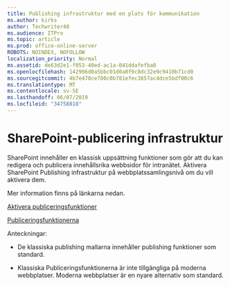 ```yaml
---
title: Publishing infrastruktur med en plats för kommunikation
ms.author: kirks
author: Techwriter40
ms.audience: ITPro
ms.topic: article
ms.prod: office-online-server
ROBOTS: NOINDEX, NOFOLLOW
localization_priority: Normal
ms.assetid: de63d2e1-f053-40ed-ac1a-041ddafefba0
ms.openlocfilehash: 142996d0a5bbc01d0a0f9c8dc32e9c9410b71cd0
ms.sourcegitcommit: 4b7e478ce700c0b781efec3857ac4dce5bdf00c6
ms.translationtype: MT
ms.contentlocale: sv-SE
ms.lasthandoff: 06/07/2019
ms.locfileid: "34758818"
---
```

# <a name="sharepoint-publishing-infrastructure"></a>SharePoint-publicering infrastruktur


SharePoint innehåller en klassisk uppsättning funktioner som gör att du kan redigera och publicera innehållsrika webbsidor för intranätet. Aktivera SharePoint Publishing infrastruktur på webbplatssamlingsnivå om du vill aktivera dem.

Mer information finns på länkarna nedan.

[Aktivera publiceringsfunktioner](https://support.office.com/article/Enable-publishing-features-479677A6-8B33-4AC7-907D-071C1C7E4518)

[Publiceringsfunktionerna](https://support.office.com/article/Features-enabled-in-a-SharePoint-Online-publishing-site-3AB3810C-3C2C-4361-9D0E-0CBE666EA0B0?wt.mc_id=O365_Portal_MMaven#__toc336865553)

Anteckningar:

- De klassiska publishing mallarna innehåller publishing funktioner som standard.

- Klassiska Publiceringsfunktionerna är inte tillgängliga på moderna webbplatser. Moderna webbplatser är en nyare alternativ som standard.

